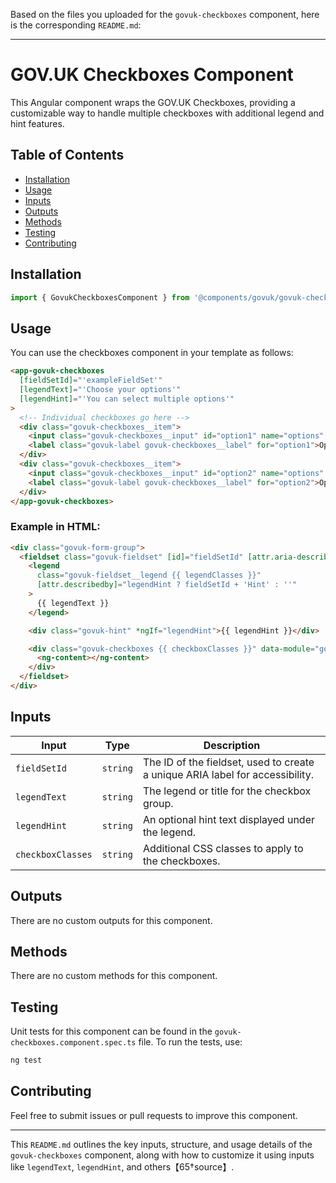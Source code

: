 Based on the files you uploaded for the `govuk-checkboxes` component, here is the corresponding `README.md`:

---

# GOV.UK Checkboxes Component

This Angular component wraps the GOV.UK Checkboxes, providing a customizable way to handle multiple checkboxes with additional legend and hint features.

## Table of Contents

- [Installation](#installation)
- [Usage](#usage)
- [Inputs](#inputs)
- [Outputs](#outputs)
- [Methods](#methods)
- [Testing](#testing)
- [Contributing](#contributing)

## Installation

```typescript
import { GovukCheckboxesComponent } from '@components/govuk/govuk-checkboxes/govuk-checkboxes.component';
```

## Usage

You can use the checkboxes component in your template as follows:

```html
<app-govuk-checkboxes
  [fieldSetId]="'exampleFieldSet'"
  [legendText]="'Choose your options'"
  [legendHint]="'You can select multiple options'"
>
  <!-- Individual checkboxes go here -->
  <div class="govuk-checkboxes__item">
    <input class="govuk-checkboxes__input" id="option1" name="options" type="checkbox" value="option1" />
    <label class="govuk-label govuk-checkboxes__label" for="option1">Option 1</label>
  </div>
  <div class="govuk-checkboxes__item">
    <input class="govuk-checkboxes__input" id="option2" name="options" type="checkbox" value="option2" />
    <label class="govuk-label govuk-checkboxes__label" for="option2">Option 2</label>
  </div>
</app-govuk-checkboxes>
```

### Example in HTML:

```html
<div class="govuk-form-group">
  <fieldset class="govuk-fieldset" [id]="fieldSetId" [attr.aria-describedby]="fieldSetId ? fieldSetId + 'Hint' : ''">
    <legend
      class="govuk-fieldset__legend {{ legendClasses }}"
      [attr.describedby]="legendHint ? fieldSetId + 'Hint' : ''"
    >
      {{ legendText }}
    </legend>

    <div class="govuk-hint" *ngIf="legendHint">{{ legendHint }}</div>

    <div class="govuk-checkboxes {{ checkboxClasses }}" data-module="govuk-checkboxes">
      <ng-content></ng-content>
    </div>
  </fieldset>
</div>
```

## Inputs

| Input             | Type     | Description                                                                   |
| ----------------- | -------- | ----------------------------------------------------------------------------- |
| `fieldSetId`      | `string` | The ID of the fieldset, used to create a unique ARIA label for accessibility. |
| `legendText`      | `string` | The legend or title for the checkbox group.                                   |
| `legendHint`      | `string` | An optional hint text displayed under the legend.                             |
| `checkboxClasses` | `string` | Additional CSS classes to apply to the checkboxes.                            |

## Outputs

There are no custom outputs for this component.

## Methods

There are no custom methods for this component.

## Testing

Unit tests for this component can be found in the `govuk-checkboxes.component.spec.ts` file. To run the tests, use:

```bash
ng test
```

## Contributing

Feel free to submit issues or pull requests to improve this component.

---

This `README.md` outlines the key inputs, structure, and usage details of the `govuk-checkboxes` component, along with how to customize it using inputs like `legendText`, `legendHint`, and others【65†source】.
